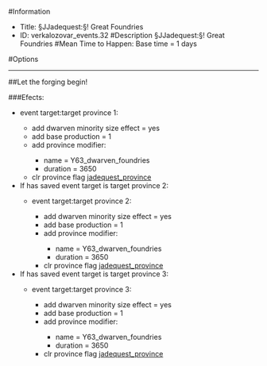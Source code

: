 #Information
 - Title: §JJadequest:§! Great Foundries
 - ID: verkalozovar_events.32
#Description
§JJadequest:§! Great Foundries
#Mean Time to Happen:
Base time = 1 days

#Options

___
##Let the forging begin!

###Efects:<ul><li>event target:target province 1:</li><ul><li>add dwarven minority size effect = yes</li><li>add base production = 1</li><li>add province modifier:</li><ul><li>name = Y63_dwarven_foundries</li><li>duration = 3650</li></ul><li>clr province flag [jadequest_province](../flags/jadequest_province.md)</li></ul><li>If has saved event target is target province 2:</li><ul><li>event target:target province 2:</li><ul><li>add dwarven minority size effect = yes</li><li>add base production = 1</li><li>add province modifier:</li><ul><li>name = Y63_dwarven_foundries</li><li>duration = 3650</li></ul><li>clr province flag [jadequest_province](../flags/jadequest_province.md)</li></ul></ul><li>If has saved event target is target province 3:</li><ul><li>event target:target province 3:</li><ul><li>add dwarven minority size effect = yes</li><li>add base production = 1</li><li>add province modifier:</li><ul><li>name = Y63_dwarven_foundries</li><li>duration = 3650</li></ul><li>clr province flag [jadequest_province](../flags/jadequest_province.md)</li></ul></ul></ul>
